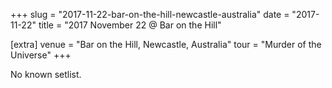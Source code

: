 +++
slug = "2017-11-22-bar-on-the-hill-newcastle-australia"
date = "2017-11-22"
title = "2017 November 22 @ Bar on the Hill"

[extra]
venue = "Bar on the Hill, Newcastle, Australia"
tour = "Murder of the Universe"
+++

No known setlist.
